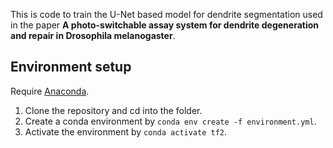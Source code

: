 This is code to train the U-Net based model for dendrite segmentation used in
the paper **A photo-switchable assay system for dendrite degeneration and repair
in Drosophila melanogaster**.


## Environment setup
Require [Anaconda](https://www.anaconda.com/products/individual).

1. Clone the repository and cd into the folder.
2. Create a conda environment by `conda env create -f environment.yml`.
3. Activate the environment by `conda activate tf2`.

